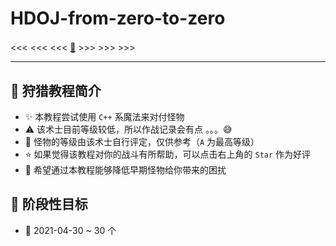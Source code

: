 <p align="center">

# HDOJ-from-zero-to-zero

</p>

<p style="text-align: center; font-size: 1.5em">

<<< <<< <<<  [:milky_way:](http://acm.hdu.edu.cn/)  >>> >>> >>>

</p>

---

## :scroll: 狩猎教程简介

- :sparkles: 本教程尝试使用 `C++` 系魔法来对付怪物
- :warning: 该术士目前等级较低，所以作战记录会有点 。。。:sweat_smile:
- :dragon: 怪物的等级由该术士自行评定，仅供参考（`A` 为最高等级）
- :star: 如果觉得该教程对你的战斗有所帮助，可以点击右上角的 `Star` 作为好评
- :wrench: 希望通过本教程能够降低早期怪物给你带来的困扰

## :date: 阶段性目标

- :dart: 2021-04-30 ~ 30 个
